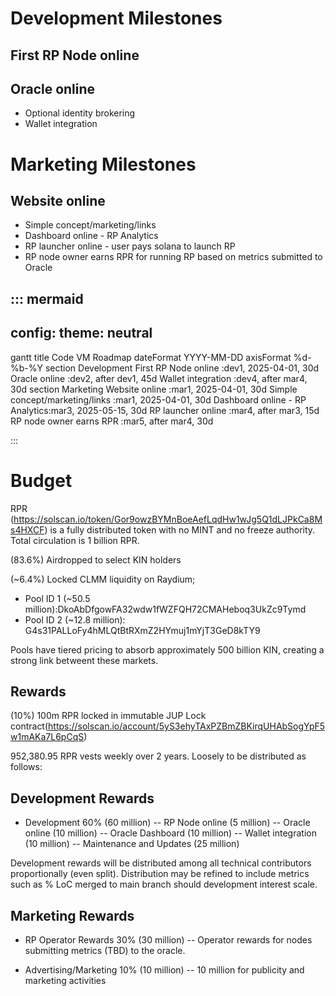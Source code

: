 # Development Milestones

## First RP Node online

## Oracle online
- Optional identity brokering
- Wallet integration

# Marketing Milestones

## Website online
- Simple concept/marketing/links
- Dashboard online - RP Analytics
- RP launcher online - user pays solana to launch RP
- RP node owner earns RPR for running RP based on metrics submitted to Oracle

::: mermaid
---
config:
  theme: neutral
---
gantt
    title Code VM Roadmap
    dateFormat YYYY-MM-DD
    axisFormat %d-%b-%Y
    section Development
    First RP Node online :dev1, 2025-04-01, 30d
    Oracle online :dev2, after dev1, 45d
    Wallet integration :dev4, after mar4, 30d
    section Marketing
    Website online :mar1, 2025-04-01, 30d
    Simple concept/marketing/links :mar1, 2025-04-01, 30d
    Dashboard online - RP Analytics:mar3, 2025-05-15, 30d
    RP launcher online :mar4, after mar3, 15d
    RP node owner earns RPR :mar5, after mar4, 30d

:::

# Budget

RPR (https://solscan.io/token/Gor9owzBYMnBoeAefLqdHw1wJg5Q1dLJPkCa8Ms4HXCF) is a fully distributed token with no MINT and no freeze authority. Total circulation is 1 billion RPR.

(83.6%) Airdropped to select KIN holders

(~6.4%) Locked CLMM liquidity on Raydium;
- Pool ID 1 (~50.5 million):DkoAbDfgowFA32wdw1fWZFQH72CMAHeboq3UkZc9Tymd 
- Pool ID 2 (~12.8 million): G4s31PALLoFy4hMLQtBtRXmZ2HYmuj1mYjT3GeD8kTY9

Pools have tiered pricing to absorb approximately 500 billion KIN, creating a strong link betweent these markets.

## Rewards

(10%) 100m RPR locked in immutable JUP Lock contract(https://solscan.io/account/5yS3ehyTAxPZBmZBKirqUHAbSogYpF5w1mAKa7L6pCqS)

952,380.95 RPR vests weekly over 2 years. Loosely to be distributed as follows:

## Development Rewards

- Development 60% (60 million)
-- RP Node online (5 million)
-- Oracle online (10 million)
-- Oracle Dashboard (10 million)
-- Wallet integration (10 million)
-- Maintenance and Updates (25 million)

Development rewards will be distributed among all technical contributors proportionally (even split). Distribution may be refined to include metrics such as % LoC merged to main branch should development interest scale.

## Marketing Rewards

- RP Operator Rewards 30% (30 million)
-- Operator rewards for nodes submitting metrics (TBD) to the oracle.

- Advertising/Marketing 10% (10 million)
-- 10 million for publicity and marketing activities
